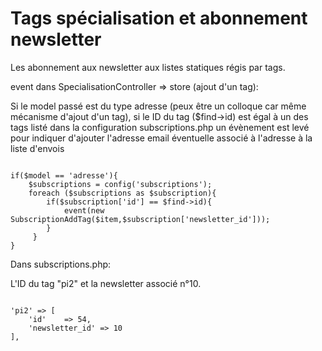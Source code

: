 Tags spécialisation et abonnement newsletter
============================================

Les abonnement aux newsletter aux listes statiques régis par tags.

event dans SpecialisationController =&gt; store (ajout d'un tag):

Si le model passé est du type adresse (peux être un colloque car même mécanisme d'ajout d'un tag), si le ID du tag ($find-&gt;id) est égal à un des tags listé dans la configuration subscriptions.php un évènement est levé pour indiquer d'ajouter l'adresse email éventuelle associé à l'adresse à la liste d'envois

```

if($model == 'adresse'){    
    $subscriptions = config('subscriptions');    
    foreach ($subscriptions as $subscription){        
        if($subscription['id'] == $find->id){            
            event(new SubscriptionAddTag($item,$subscription['newsletter_id']));        
        }   
     }
}
```

Dans subscriptions.php:

L'ID du tag "pi2" et la newsletter associé n°10.

```

'pi2' => [                
    'id'    => 54,                
    'newsletter_id' => 10        
],
```